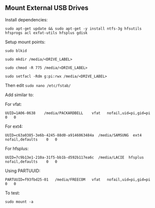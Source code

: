 ## Mount External USB Drives

Install dependencies:
```
sudo apt-get update && sudo apt-get -y install ntfs-3g hfsutils hfsprogs acl exfat-utils hfsplus gdisk
```

Setup mount points:
```
sudo blkid

sudo mkdir /media/<DRIVE_LABEL>

sudo chmod -R 775 /media/<DRIVE_LABEL>

sudo setfacl -Rdm g:pi:rwx /media/<DRIVE_LABEL>

```

Then edit ```sudo nano /etc/fstab/```

Add similar to:

For vfat:
```
UUID=1A06-0638    /media/PACKARDBELL    vfat   nofail,uid=pi,gid=pi    0   0
```
For ext4:
```
UUID=c63a0385-3e6b-4245-88d0-a9146063484a  /media/SAMSUNG  ext4   nofail,defaults    0   0
```
For hfsplus:
```
UUID=7c9b13e1-210a-31f5-bb1b-d592b117ea6c  /media/LACIE  hfsplus  nofail,defaults    0   0
```
Using PARTUUID:
```
PARTUUID=f93fbd25-01   /media/FREECOM   vfat   nofail,uid=pi,gid=pi    0   0
```

To test:
```
sudo mount -a
```
